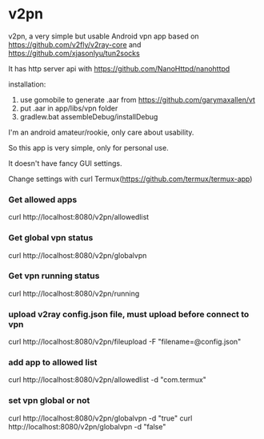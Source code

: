 # v2pn
v2pn, a very simple but usable Android vpn app based on https://github.com/v2fly/v2ray-core and https://github.com/xjasonlyu/tun2socks

It has http server api with https://github.com/NanoHttpd/nanohttpd

installation:

1. use gomobile to generate .aar from https://github.com/garymaxallen/vt
2. put .aar in app/libs/vpn folder
3. gradlew.bat assembleDebug/installDebug

I'm an android amateur/rookie, only care about usability.

So this app is very simple, only for personal use.

It doesn't have fancy GUI settings.

Change settings with curl Termux(https://github.com/termux/termux-app)

### Get allowed apps
curl http://localhost:8080/v2pn/allowedlist

### Get global vpn status
curl http://localhost:8080/v2pn/globalvpn

### Get vpn running status
curl http://localhost:8080/v2pn/running

### upload v2ray config.json file, must upload before connect to vpn
curl http://localhost:8080/v2pn/fileupload -F "filename=@config.json"

### add app to allowed list
curl http://localhost:8080/v2pn/allowedlist -d "com.termux"

### set vpn global or not 
curl http://localhost:8080/v2pn/globalvpn -d "true"
curl http://localhost:8080/v2pn/globalvpn -d "false"
